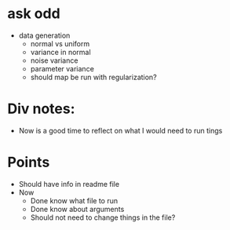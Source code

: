 
# ask odd
* data generation
  * normal vs uniform
  * variance in normal
  * noise variance
  * parameter variance
  * should map be run with regularization?





# Div notes:
* Now is a good time to reflect on what I would need to run tings









# Points
* Should have info in readme file
* Now
  * Done know what file to run
  * Done know about arguments
  * Should not need to change things in the file?